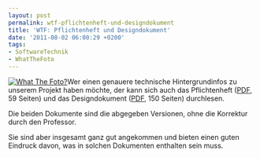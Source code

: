 ```yaml
---
layout: post
permalink: wtf-pflichtenheft-und-designdokument
title: 'WTF: Pflichtenheft und Designdokument'
date: '2011-08-02 06:00:29 +0200'
tags:
- SoftwareTechnik
- WhatTheFoto
---
```

<p><a href="http://www.flickr.com/photos/tacker/sets/72157626379556132/"><img class="alignright" src="http://farm6.static.flickr.com/5236/5814600568_a78deedb78_m.jpg" alt="What The Foto?" /></a>Wer einen genauere technische Hintergrundinfos zu unserem Projekt haben möchte, der kann sich auch das Pflichtenheft (<a href="{{ '/svn/WTF/Pflichtenheft.pdf' | prepend: site.baseurl | prepend: site.url }}">PDF</a>, 59 Seiten) und das Designdokument (<a href="{{ '/svn/WTF/Designdokument.pdf' | prepend: site.baseurl | prepend: site.url }}">PDF</a>, 150 Seiten) durchlesen.</p>
<p>Die beiden Dokumente sind die abgegeben Versionen, ohne die Korrektur durch den Professor.</p>
<p>Sie sind aber insgesamt ganz gut angekommen und bieten einen guten Eindruck davon, was in solchen Dokumenten enthalten sein muss.</p>
